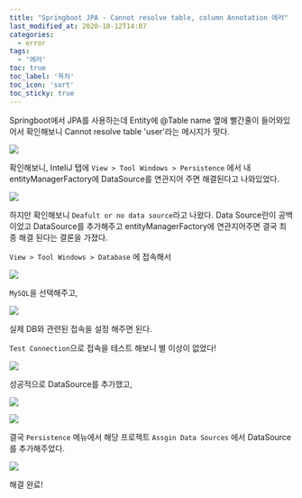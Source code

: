 ```yaml
---
title: "Springboot JPA - Cannot resolve table, column Annotation 에러"
last_modified_at: 2020-10-12T14:07
categories: 
  - error
tags: 
  - '에러'
toc: true
toc_label: '목차'
toc_icon: 'sort'
toc_sticky: true
---
```

Springboot에서 JPA를 사용하는데 Entity에 @Table name 옆에 빨간줄이 들어와있어서 확인해보니 Cannot resolve table 'user'라는 메시지가 떳다.

![](https://images.velog.io/images/gillog/post/5c3f7251-2bd4-4c84-abbb-128a5d3203ea/a.png)

확인해보니, InteliJ 탭에 `View > Tool Windows > Persistence` 에서 내 entityManagerFactory에 DataSource를 연관지어 주면 해결된다고 나와있었다.


![](https://images.velog.io/images/gillog/post/707b447b-3517-4913-8f2d-4ab40cd86f6f/a.png)

하지만 확인해보니 `Deafult or no data source`라고 나왔다.
Data Source란이 공백이었고 DataSource를 추가해주고 entityManagerFactory에 연관지어주면 결국 최종 해결 된다는 결론을 가졌다.

`View > Tool Windows > Database` 에 접속해서


![](https://images.velog.io/images/gillog/post/baf50ed4-6238-4588-b22f-b46e53ba5398/b.png)

`MySQL`을 선택해주고,

![](https://images.velog.io/images/gillog/post/d2457934-5f17-4543-ae71-1a9340b5b2b0/d.png)

실제 DB와 관련된 접속을 설정 해주면 된다.

`Test Connection`으로 접속을 테스트 해보니 별 이상이 없었다!



![](https://images.velog.io/images/gillog/post/44cad4d4-60bb-458a-8dd8-38ede0364b08/e.png)

성공적으로 DataSource를 추가했고,


![](https://images.velog.io/images/gillog/post/781853f7-81ed-4fdd-98f9-d061f1de024f/f.png)

![](https://images.velog.io/images/gillog/post/850d16a9-94bc-4762-a470-a4464574e99c/h.png)

결국 `Persistence` 메뉴에서 해당 프로젝트 `Assgin Data Sources` 에서 DataSource를 추가해주었다.



![](https://images.velog.io/images/gillog/post/d2ea58f4-6a8f-4aa1-948b-912a2a14b73b/ggggg.png)


해결 완료!
